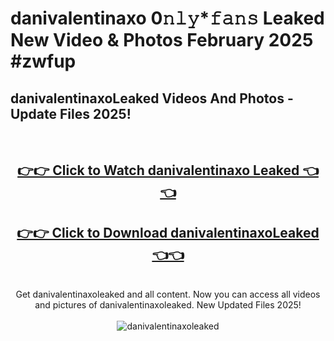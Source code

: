 # danivalentinaxo 0𝚗𝚕𝚢*𝚏𝚊𝚗𝚜 Leaked New Video & Photos February 2025 #zwfup

<h2>danivalentinaxoLeaked Videos And Photos - Update Files 2025!</h2>
<br>
<div align="center">
<h2><a href="https://mediaupload.pro?title=danivalentinaxo&ref=11F" rel="nofollow">👉👉 Click to Watch danivalentinaxo Leaked 👈👈</a></h2>
<h2><a href="https://mediaupload.pro?title=danivalentinaxo&ref=11F" rel="nofollow">👉👉 Click to Download danivalentinaxoLeaked 👈👈</a></h2>
<br>
Get danivalentinaxoleaked and all content. Now you can access all videos and pictures of danivalentinaxoleaked. New Updated Files 2025!
<br>
<br>
<a href="https://mediaupload.pro?title=danivalentinaxo&ref=11F" rel="nofollow" data-target="animated-image.originalLink"><img src="https://i.ibb.co/Gkj2r4b/banner.png" alt="danivalentinaxoleaked" style="max-width: 100%; display: inline-block;" data-target="animated-image.originalImage"></a>
</div>
<br>

